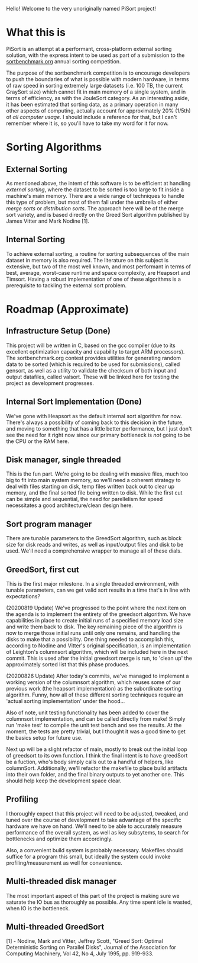 Hello! Welcome to the very unoriginally named PiSort project!

# What this is

PiSort is an attempt at a performant, cross-platform external sorting solution,
with the express intent to be used as part of a submission to the
[sortbenchmark.org](http://sortbenchmark.org) annual sorting competition.

The purpose of the sortbenchmark competition is to encourage developers to push
the boundaries of what is possible with modern hardware, in terms of raw speed
in sorting extremely large datasets (i.e. 100 TB, the current GraySort size)
which cannot fit in main memory of a single system, and in terms of efficiency,
as with the JouleSort category. As an interesting aside, it has been estimated
that sorting data, as a primary operation in many other aspects of computing,
actually account for approximately 20% (1/5th) of *all computer usage*. I should
include a reference for that, but I can't remember where it is, so you'll have to
take my word for it for now.

# Sorting Algorithms
## External Sorting

As mentioned above, the intent of this software is to be efficient at handling
*external sorting*, where the dataset to be sorted is too large to fit inside a
machine's main memory. There are a wide range of techniques to handle this type
of problem, but most of them fall under the umbrella of either *merge sorts* or
*distribution sorts*. The approach here will be of the merge sort variety, and
is based directly on the Greed Sort algorithm published by James Vitter and Mark
Nodine [1].

## Internal Sorting

To achieve external sorting, a routine for sorting subsequences of the main
dataset in memory is also required. The literature on this subject is extensive,
but two of the most well known, and most performant in terms of best, average,
worst-case runtime and space complexity, are Heapsort and Timsort. Having a
robust implementation of one of these algorithms is a prerequisite to tackling
the external sort problem.

# Roadmap (Approximate)

## Infrastructure Setup (Done)

This project will be written in C, based on the gcc compiler (due to its
excellent optimization capacity and capability to target ARM processors). The
sortbenchmark.org contest provides utilities for generating random data to be
sorted (which is required to be used for submissions), called gensort, as well
as a utility to validate the checksum of both input and output datafiles, called
valsort. These will be linked here for testing the project as development
progresses.

## Internal Sort Implementation (Done)

We've gone with Heapsort as the default internal sort algorithm for now. There's
always a possibility of coming back to this decision in the future, and moving
to something that has a little better performance, but I just don't see the need
for it right now since our primary bottleneck is *not* going to be the CPU or
the RAM here.

## Disk manager, single threaded

This is the fun part. We're going to be dealing with massive files, much too big
to fit into main system memory, so we'll need a coherent strategy to deal with
files starting on disk, temp files written back out to clear up memory, and the
final sorted file being written to disk. While the first cut can be simple and
sequential, the need for parellelism for speed necessitates a good
architecture/clean design here.

## Sort program manager

There are tunable parameters to the GreedSort algorithm, such as block size for
disk reads and writes, as well as input/output files and disk to be used. We'll
need a comprehensive wrapper to manage all of these dials.

## GreedSort, first cut

This is the first major milestone. In a single threaded environment, with
tunable parameters, can we get valid sort results in a time that's in line with
expectations?

(20200819 Update) We've progressed to the point where the next item on the
agenda is to implement the entirety of the greedsort algorithm. We have
capabilities in place to create initial runs of a specified memory load size and
write them back to disk. The key remaining piece of the algorithm is now to
merge those initial runs until only one remains, and handling the disks to make
that a possibility. One thing needed to accomplish this, according to Nodine and
Vitter's original specification, is an implementation of Leighton's columnsort
algorithm, which will be included here in the next commit. This is used after
the initial greedsort merge is run, to 'clean up' the approximately sorted list
that this phase produces.

(20200826 Update) After today's commits, we've managed to implement a working
version of the columnsort algorithm, which reuses some of our previous work (the
heapsort implementation) as the subordinate sorting algorithm. Funny, how all of
these different sorting techniques require an 'actual sorting implementation'
under the hood...

Also of note, unit testing functionality has been added to cover the columnsort
implementation, and can be called directly from make! Simply run 'make test' to
compile the unit test bench and see the results. At the moment, the tests are
pretty trivial, but I thought it was a good time to get the basics setup for
future use.

Next up will be a slight refactor of main, mostly to break out the initial loop
of greedsort to its own function. I think the final intent is to have greedSort
be a fuction, who's body simply calls out to a handful of helpers, like
columnSort. Additionally, we'll refactor the makefile to place build artifacts
into their own folder, and the final binary outputs to yet another one. This
should help keep the development space clear. 

## Profiling

I thoroughly expect that this project will need to be adjusted, tweaked, and
tuned over the course of development to take advantage of the specific hardware
we have on hand. We'll need to be able to accurately measure performance of the
overall system, as well as key subsytems, to search for bottlenecks and optimize
them accordingly.

Also, a convenient build system is probably necessary. Makefiles should suffice
for a program this small, but ideally the system could invoke
profiling/measurement as well for convenience.

## Multi-threaded disk manager

The most important aspect of this part of the project is making sure we saturate
the IO bus as thoroughly as possible. Any time spent idle is wasted, when IO is
the bottleneck.

## Multi-threaded GreedSort

[1] - Nodine, Mark and Vitter, Jeffrey Scott, "Greed Sort: Optimal Deterministic
Sorting on Parallel Disks", Journal of the Association for Computing Machinery,
Vol 42, No 4, July 1995, pp. 919-933.
